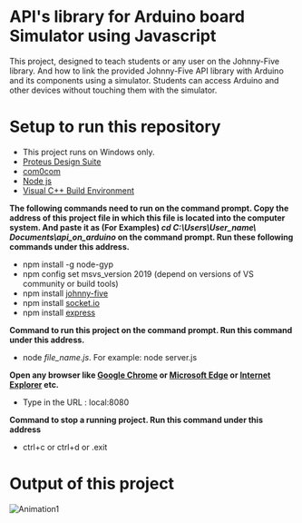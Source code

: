 # API's library for Arduino board Simulator using Javascript
This project, designed to teach students or any user on the Johnny-Five library. And how to link the provided Johnny-Five API library with Arduino and its components using a simulator. Students can access Arduino and other devices without touching them with the simulator.
# Setup to run this repository 
* This project runs on Windows only.
* [Proteus Design Suite](https://drive.google.com/file/d/1gbbFzqiOJLbuXTZVpuAQv4Z81nWY2qWh/view?usp=sharing)
* [com0com](https://github.com/rwaldron/johnny-five/wiki/Getting-started-with-Johnny-Five-and-Proteus#installing-and-configure-the-proteus-and-com0com-software)
* [Node js](https://nodejs.org/en/)
* [Visual C++ Build Environment](https://visualstudio.microsoft.com/vs/community/)<br>

**The following commands need to run on the command prompt. Copy the address of this project file in which this file is located into the computer system. And paste it as (For Examples) *cd C:\Users\User_name\ Documents\api_on_arduino* on the command prompt. Run these following commands under this address.**

* npm install -g node-gyp
* npm config set msvs_version 2019 (depend on versions of VS community or build tools)
* npm install [johnny-five](https://github.com/rwaldron/johnny-five/wiki/Getting-started-with-Johnny-Five-and-Proteus) 
* npm install [socket.io](https://github.com/socketio/socket.io)
* npm install [express](https://github.com/expressjs/express) 

**Command to run this project on the command prompt. Run this command under this address.**
* node *file_name.js*. For example: node server.js

**Open any browser like [Google Chrome](https://www.google.com/intl/en_in/chrome/) or [Microsoft Edge](https://www.microsoft.com/en-us/edge) or [Internet Explorer](https://www.microsoft.com/en-us/download/details.aspx?id=41628) etc.** 
* Type in the URL : local:8080

**Command to stop a running project. Run this command under this address**
* ctrl+c or ctrl+d or .exit
# Output of this project 
![Animation1](https://user-images.githubusercontent.com/70742988/136711061-5dc1eaae-5244-415a-b19c-67d0256d98f0.gif)
